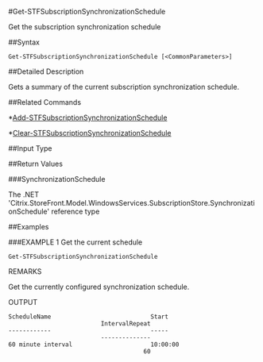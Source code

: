 #Get-STFSubscriptionSynchronizationSchedule
Get the subscription synchronization schedule
##Syntax
```Get-STFSubscriptionSynchronizationSchedule [<CommonParameters>]
```
##Detailed Description
Gets a summary of the current subscription synchronization schedule.
##Related Commands
*[Add-STFSubscriptionSynchronizationSchedule](Add-STFSubscriptionSynchronizationSchedule)
*[Clear-STFSubscriptionSynchronizationSchedule](Clear-STFSubscriptionSynchronizationSchedule)
##Input Type
##Return Values
###SynchronizationSchedule
The .NET 'Citrix.StoreFront.Model.WindowsServices.SubscriptionStore.SynchronizationSchedule' reference type
##Examples
###EXAMPLE 1 Get the current schedule
```Get-STFSubscriptionSynchronizationSchedule
```
REMARKS
Get the currently configured synchronization schedule.
OUTPUT
```ScheduleName                            Start                                  
                          IntervalRepeat
------------                            -----                                  
                          --------------
60 minute interval                      10:00:00                               
                                      60
```
